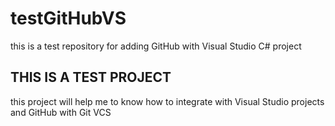 # testGitHubVS
this is a test repository for adding GitHub with Visual Studio C# project

## THIS IS A TEST PROJECT

<p> this project will help me to know how to integrate with Visual Studio projects and GitHub with Git VCS
</P>
